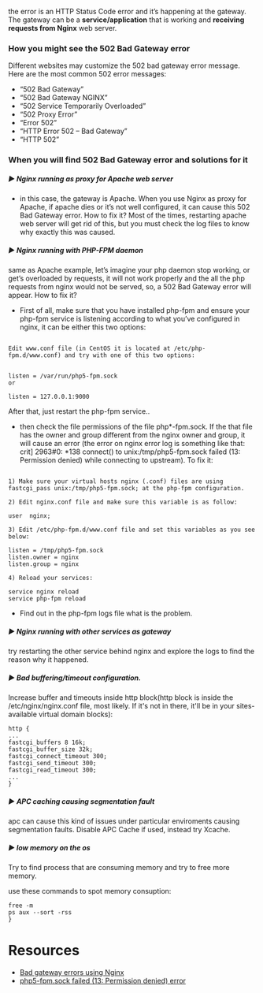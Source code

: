 

the error is an HTTP Status Code error and it’s happening at the gateway. The gateway can be a **service/application** that is working and **receiving requests from Nginx** web server.

### How you might see the 502 Bad Gateway error

Different websites may customize the 502 bad gateway error message. Here are the most common 502 error messages:

* “502 Bad Gateway”
* “502 Bad Gateway NGINX”
* “502 Service Temporarily Overloaded”
* “502 Proxy Error”
* “Error 502”
* “HTTP Error 502 – Bad Gateway”
* “HTTP 502”


### When you will find 502 Bad Gateway error and solutions for it

##### :arrow_forward: Nginx running as proxy for Apache web server 

- in this case, the gateway is Apache. When you use Nginx as proxy for Apache, if apache dies or it’s not well configured, it can cause this 502 Bad Gateway error. How to fix it? Most of the times, restarting apache web server will get rid of this, but you must check the log files to know why exactly this was caused.

#####  :arrow_forward: Nginx running with PHP-FPM daemon 

same as Apache example, let’s imagine your php daemon stop working, or get’s overloaded by requests, it will not work properly and the all the php requests from nginx would not be served, so, a 502 Bad Gateway error will appear. How to fix it? 

- First of all, make sure that you have installed php-fpm and ensure your php-fpm service is listening according to what you’ve configured in nginx, it can be either this two options:

```

Edit www.conf file (in CentOS it is located at /etc/php-fpm.d/www.conf) and try with one of this two options:


listen = /var/run/php5-fpm.sock
or

listen = 127.0.0.1:9000
```

After that, just restart the php-fpm service.. 

- then check the file permissions of the file php*-fpm.sock. If the that file has the owner and group different from the nginx owner and group, it will cause an error (the error on nginx error log is something like that: crit] 2963#0: *138 connect() to unix:/tmp/php5-fpm.sock failed (13: Permission denied) while connecting to upstream). To fix it:

```

1) Make sure your virtual hosts nginx (.conf) files are using fastcgi_pass unix:/tmp/php5-fpm.sock; at the php-fpm configuration.

2) Edit nginx.conf file and make sure this variable is as follow:

user  nginx;

3) Edit /etc/php-fpm.d/www.conf file and set this variables as you see below:

listen = /tmp/php5-fpm.sock
listen.owner = nginx
listen.group = nginx

4) Reload your services:

service nginx reload
service php-fpm reload
```

- Find out in the php-fpm logs file what is the problem.

##### :arrow_forward: Nginx running with other services as gateway 

try restarting the other service behind nginx and explore the logs to find the reason why it happened.

##### :arrow_forward: Bad buffering/timeout configuration.


Increase buffer and timeouts inside http block(http block is inside the /etc/nginx/nginx.conf file, most likely. If it's not in there, it'll be in your sites-available virtual domain blocks):

```
http {
...
fastcgi_buffers 8 16k;
fastcgi_buffer_size 32k;
fastcgi_connect_timeout 300;
fastcgi_send_timeout 300;
fastcgi_read_timeout 300;
...
}
```

##### :arrow_forward: APC caching causing segmentation fault

apc can cause this kind of issues under particular enviroments causing segmentation faults. Disable APC Cache if used, instead try Xcache.


##### :arrow_forward: low memory on the os

Try to find process that are consuming memory and try to free more memory.

use these commands to spot memory consuption:

```
free -m
ps aux --sort -rss
}
```


# Resources

* [Bad gateway errors using Nginx](https://www.scalescale.com/tips/nginx/502-bad-gateway-error-using-nginx/)
* [php5-fpm.sock failed (13: Permission denied) error](https://www.scalescale.com/tips/nginx/php5-fpm-sock-failed-13-permission-denied-error/)



